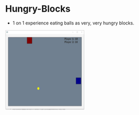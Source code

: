 # Hungry-Blocks

* 1 on 1 experience eating balls as very, very hungry blocks. 


<img src="https://github.com/Timmy1103/Hungry-Blocks/blob/main/Gameplay.png" width="250" height="250">
